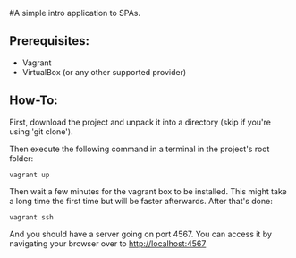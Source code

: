 #A simple intro application to SPAs.

## Prerequisites:
* Vagrant
* VirtualBox (or any other supported provider)

## How-To:
First, download the project and unpack it into a directory (skip if you're using 'git clone').

Then execute the following command in a terminal in the project's root folder:

    vagrant up
Then wait a few minutes for the vagrant box to be installed. This might take a long time the first time but will be faster afterwards.
After that's done:

    vagrant ssh

And you should have a server going on port 4567. You can access it by navigating your browser over to
[http://localhost:4567](http://localhost:4567)
